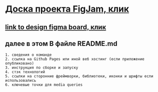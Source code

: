 # [Доска проекта FigJam, клик](https://www.figma.com/file/MjeFhS0T3DYtzgwjppLrWa/%D0%9B%D0%B5%D0%BD%D1%82%D0%B0-Task?type=whiteboard&node-id=1%3A127&t=aVFszdl54mXrGJly-1)
## [link to design figma board, клик](https://www.figma.com/file/pIe6rz0bSL9B6WO0VqAa0O/Lenta_%D1%85%D0%B0%D0%BA%D0%B0%D1%82%D0%BE%D0%BD?type=design&node-id=0-1&mode=design&t=GFcEAsy7S8l61MVK-0 )
## далее в этом В файле README.md
    1. сведения о команде
    2. ссылка на Github Pages или иной веб хостинг (если приложение опубликовано)
    3. инструкция по сборке и запуску
    4. стэк технологий
    5. ссылки на сторонние фреймворки, библиотеки, иконки и шрифты если использовались
    6. ключевые точки для media queries
